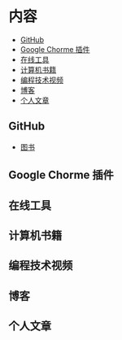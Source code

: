 

# 内容

- [GitHub]()
- [Google Chorme 插件]()
- [在线工具]()
- [计算机书籍]()
- [编程技术视频]()
- [博客]()
- [个人文章]()

## GitHub

- [图书]()

## Google Chorme 插件 

## 在线工具

## 计算机书籍

## 编程技术视频

## 博客

## 个人文章



